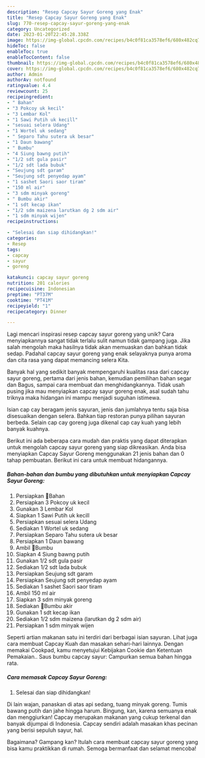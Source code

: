 ```yaml
---
description: "Resep Capcay Sayur Goreng yang Enak"
title: "Resep Capcay Sayur Goreng yang Enak"
slug: 770-resep-capcay-sayur-goreng-yang-enak
category: Uncategorized
date: 2023-01-20T22:45:28.338Z
image: https://img-global.cpcdn.com/recipes/b4c0f81ca3578ef6/680x482cq70/capcay-sayur-goreng-foto-resep-utama.jpg
hideToc: false
enableToc: true
enableTocContent: false
thumbnail: https://img-global.cpcdn.com/recipes/b4c0f81ca3578ef6/680x482cq70/capcay-sayur-goreng-foto-resep-utama.jpg
cover: https://img-global.cpcdn.com/recipes/b4c0f81ca3578ef6/680x482cq70/capcay-sayur-goreng-foto-resep-utama.jpg
author: Admin
authorAv: notfound
ratingvalue: 4.4
reviewcount: 25
recipeingredient:
- " Bahan"
- "3 Pokcoy uk kecil"
- "3 Lembar Kol"
- "1 Sawi Putih uk kecill"
- "sesuai selera Udang"
- "1 Wortel uk sedang"
- " Separo Tahu sutera uk besar"
- "1 Daun bawang"
- " Bumbu"
- "4 Siung bawng putih"
- "1/2 sdt gula pasir"
- "1/2 sdt lada bubuk"
- "Seujung sdt garam"
- "Seujung sdt penyedap ayam"
- "1 sashet Saori saor tiram"
- "150 ml air"
- "3 sdm minyak goreng"
- " Bumbu akir"
- "1 sdt kecap ikan"
- "1/2 sdm maizena larutkan dg 2 sdm air"
- "1 sdm minyak wijen"
recipeinstructions:

- "Selesai dan siap dihidangkan!"
categories:
- Resep
tags:
- capcay
- sayur
- goreng

katakunci: capcay sayur goreng 
nutrition: 201 calories
recipecuisine: Indonesian
preptime: "PT37M"
cooktime: "PT41M"
recipeyield: "1"
recipecategory: Dinner

---
```





Lagi mencari inspirasi resep capcay sayur goreng yang unik? Cara menyiapkannya sangat tidak terlalu sulit namun tidak gampang juga. Jika salah mengolah maka hasilnya tidak akan memuaskan dan bahkan tidak sedap. Padahal capcay sayur goreng yang enak selayaknya punya aroma dan cita rasa yang dapat memancing selera Kita.





Banyak hal yang sedikit banyak mempengaruhi kualitas rasa dari capcay sayur goreng, pertama dari jenis bahan, kemudian pemilihan bahan segar dan Bagus, sampai cara membuat dan menghidangkannya. Tidak usah pusing jika mau menyiapkan capcay sayur goreng enak,      asal sudah tahu triknya maka hidangan ini mampu menjadi suguhan istimewa.














Isian cap cay beragam jenis sayuran, jenis dan jumlahnya tentu saja bisa disesuaikan dengan selera. Bahkan tiap restoran punya pilihan sayuran berbeda. Selain cap cay goreng juga dikenal cap cay kuah yang lebih banyak kuahnya.






Berikut ini ada beberapa cara mudah dan praktis yang dapat diterapkan untuk mengolah capcay sayur goreng yang siap dikreasikan. Anda bisa menyiapkan Capcay Sayur Goreng menggunakan 21 jenis bahan dan 0 tahap pembuatan. Berikut ini cara untuk membuat hidangannya.

<!--inarticleads1-->

##### Bahan-bahan dan bumbu yang dibutuhkan untuk menyiapkan Capcay Sayur Goreng:

1. Persiapkan  🍒Bahan
1. Persiapkan 3 Pokcoy uk kecil
1. Gunakan 3 Lembar Kol
1. Siapkan 1 Sawi Putih uk kecill
1. Persiapkan sesuai selera Udang
1. Sediakan 1 Wortel uk sedang
1. Persiapkan  Separo Tahu sutera uk besar
1. Persiapkan 1 Daun bawang
1. Ambil  🍒Bumbu
1. Siapkan 4 Siung bawng putih
1. Gunakan 1/2 sdt gula pasir
1. Sediakan 1/2 sdt lada bubuk
1. Persiapkan Seujung sdt garam
1. Persiapkan Seujung sdt penyedap ayam
1. Sediakan 1 sashet Saori saor tiram
1. Ambil 150 ml air
1. Siapkan 3 sdm minyak goreng
1. Sediakan  🍒Bumbu akir
1. Gunakan 1 sdt kecap ikan
1. Sediakan 1/2 sdm maizena (larutkan dg 2 sdm air)
1. Persiapkan 1 sdm minyak wijen


Seperti artian makanan satu ini terdiri dari berbagai isian sayuran. Lihat juga cara membuat Capcay Kuah dan masakan sehari-hari lainnya. Dengan memakai Cookpad, kamu menyetujui Kebijakan Cookie dan Ketentuan Pemakaian.. Saus bumbu capcay sayur: Campurkan semua bahan hingga rata. 

<!--inarticleads2-->

##### Cara memasak Capcay Sayur Goreng:


1. Selesai dan siap dihidangkan!

Di lain wajan, panaskan di atas api sedang, tuang minyak goreng. Tumis bawang putih dan jahe hingga harum. Bingung, kan, karena semuanya enak dan menggiurkan! Capcay merupakan makanan yang cukup terkenal dan banyak dijumpai di Indonesia. Capcay sendiri adalah masakan khas pecinan yang berisi sepuluh sayur, hal. 

Bagaimana? Gampang kan? Itulah cara membuat capcay sayur goreng yang bisa kamu praktikkan di rumah. Semoga bermanfaat dan selamat mencoba!

